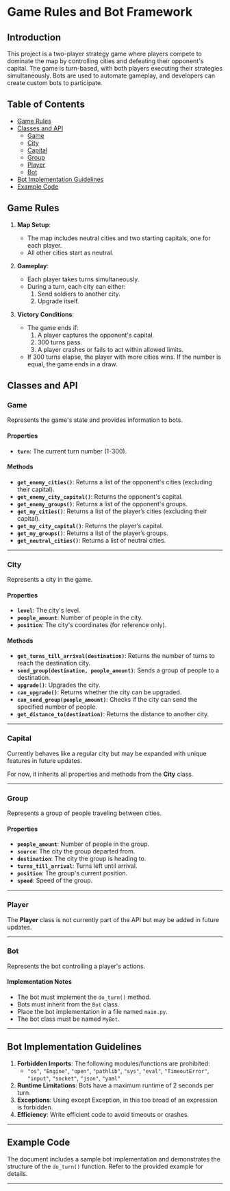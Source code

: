 # Game Rules and Bot Framework

## Introduction
This project is a two-player strategy game where players compete to dominate the map by controlling cities and defeating their opponent's capital. The game is turn-based, with both players executing their strategies simultaneously. Bots are used to automate gameplay, and developers can create custom bots to participate.

## Table of Contents
- [Game Rules](#game-rules)
- [Classes and API](#classes-and-api)
  - [Game](#game)
  - [City](#city)
  - [Capital](#capital)
  - [Group](#group)
  - [Player](#player)
  - [Bot](#bot)
- [Bot Implementation Guidelines](#bot-implementation-guidelines)
- [Example Code](#example-code)

## Game Rules
1. **Map Setup**: 
   - The map includes neutral cities and two starting capitals, one for each player.
   - All other cities start as neutral.

2. **Gameplay**:
   - Each player takes turns simultaneously.
   - During a turn, each city can either:
     1. Send soldiers to another city.
     2. Upgrade itself.

3. **Victory Conditions**:
   - The game ends if:
     1. A player captures the opponent's capital.
     2. 300 turns pass.
     3. A player crashes or fails to act within allowed limits.
   - If 300 turns elapse, the player with more cities wins. If the number is equal, the game ends in a draw.

## Classes and API

### Game
Represents the game's state and provides information to bots.

#### Properties
- **`turn`**: The current turn number (1-300).

#### Methods
- **`get_enemy_cities()`**: Returns a list of the opponent's cities (excluding their capital).
- **`get_enemy_city_capital()`**: Returns the opponent's capital.
- **`get_enemy_groups()`**: Returns a list of the opponent's groups.
- **`get_my_cities()`**: Returns a list of the player’s cities (excluding their capital).
- **`get_my_city_capital()`**: Returns the player’s capital.
- **`get_my_groups()`**: Returns a list of the player’s groups.
- **`get_neutral_cities()`**: Returns a list of neutral cities.

---

### City
Represents a city in the game.

#### Properties
- **`level`**: The city's level.
- **`people_amount`**: Number of people in the city.
- **`position`**: The city's coordinates (for reference only).

#### Methods
- **`get_turns_till_arrival(destination)`**: Returns the number of turns to reach the destination city.
- **`send_group(destination, people_amount)`**: Sends a group of people to a destination.
- **`upgrade()`**: Upgrades the city.
- **`can_upgrade()`**: Returns whether the city can be upgraded.
- **`can_send_group(people_amount)`**: Checks if the city can send the specified number of people.
- **`get_distance_to(destination)`**: Returns the distance to another city.

---

### Capital
Currently behaves like a regular city but may be expanded with unique features in future updates. 

For now, it inherits all properties and methods from the **City** class.

---


### Group
Represents a group of people traveling between cities.

#### Properties
- **`people_amount`**: Number of people in the group.
- **`source`**: The city the group departed from.
- **`destination`**: The city the group is heading to.
- **`turns_till_arrival`**: Turns left until arrival.
- **`position`**: The group's current position.
- **`speed`**: Speed of the group.

---

### Player
The **Player** class is not currently part of the API but may be added in future updates. 

---

### Bot
Represents the bot controlling a player's actions.

#### Implementation Notes
- The bot must implement the `do_turn()` method.
- Bots must inherit from the `Bot` class.
- Place the bot implementation in a file named `main.py`.
- The bot class must be named `MyBot`.

---

## Bot Implementation Guidelines
1. **Forbidden Imports**: The following modules/functions are prohibited:
   - `"os"`, `"Engine"`, `"open"`, `"pathlib"`, `"sys"`, `"eval"`, `"TimeoutError"`, `"input"`, `"socket"`, `"json"`, `"yaml"`
2. **Runtime Limitations**: Bots have a maximum runtime of 2 seconds per turn.
3. **Exceptions**: Using except Exception, in this too broad of an expression is forbidden.
4. **Efficiency**: Write efficient code to avoid timeouts or crashes.

---

## Example Code
The document includes a sample bot implementation and demonstrates the structure of the `do_turn()` function. Refer to the provided example for details.

---

